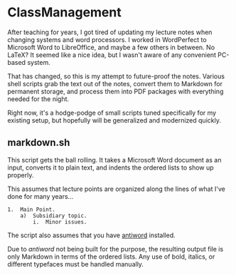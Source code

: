 ClassManagement
===============

After teaching for years, I got tired of updating my lecture notes when changing systems and word processors.  I worked in WordPerfect to Microsoft Word to LibreOffice, and maybe a few others in between.  No LaTeX?  It seemed like a nice idea, but I wasn't aware of any convenient PC-based system.

That has changed, so this is my attempt to future-proof the notes.  Various shell scripts grab the text out of the notes, convert them to Markdown for permanent storage, and process them into PDF packages with everything needed for the night.

Right now, it's a hodge-podge of small scripts tuned specifically for my existing setup, but hopefully will be generalized and modernized quickly.

markdown.sh
-----------

This script gets the ball rolling.  It takes a Microsoft Word document as an input, converts it to plain text, and indents the ordered lists to show up properly.

This assumes that lecture points are organized along the lines of what I've done for many years...

    1.  Main Point.
        a)  Subsidiary topic.
            i.  Minor issues.

The script also assumes that you have [antiword](http://www.winfield.demon.nl/) installed.

Due to _antiword_ not being built for the purpose, the resulting output file is only Markdown in terms of the ordered lists.  Any use of bold, italics, or different typefaces must be handled manually.

